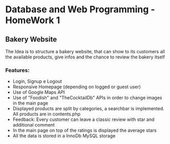 # Database and Web Programming - HomeWork 1
## Bakery Website

The Idea is to structure a bakery website, that can show to its customers all the available products, give infos and the chance to review the bakery itself

### Features:

- Login, Signup e Logout
- Responsive Homepage (depending on logged or guest user)
- Use of Google Maps API
- Use of "Foodish" and "TheCocktailDb" APIs in order to change images in the main page
- Displayed products are split by categories, a searchbar is implemented. All products are in contents.php
- Feedback: Every customer can leave a classic review with star and additional comment
- In the main page on top of the ratings is displayed the average stars
- All the data is stored in a InnoDb MySQL storage

